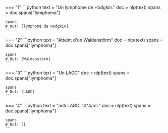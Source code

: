 === "1"
    ```python
    text = "Un lymphome de Hodgkin."
    doc = nlp(text)
    spans = doc.spans["lymphoma"]

    spans
    # Out: [lymphome de Hodgkin]
    ```



=== "2"
    ```python
    text = "Atteint d'un Waldenstörm"
    doc = nlp(text)
    spans = doc.spans["lymphoma"]

    spans
    # Out: [Waldenstörm]
    ```



=== "3"
    ```python
    text = "Un LAGC"
    doc = nlp(text)
    spans = doc.spans["lymphoma"]

    spans
    # Out: [LAGC]
    ```



=== "4"
    ```python
    text = "anti LAGC: 10^4/mL"
    doc = nlp(text)
    spans = doc.spans["lymphoma"]

    spans
    # Out: []
    ```
